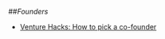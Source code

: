 ##_Founders_

- [Venture Hacks: How to pick a co-founder](http://venturehacks.com/articles/pick-cofounder)
